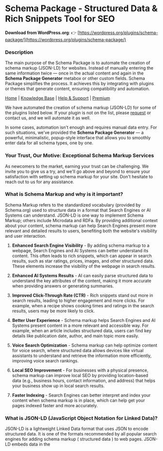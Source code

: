 # Schema Package - Structured Data & Rich Snippets Tool for SEO

**Download from WordPress.org**: 👉 [https://wordpress.org/plugins/schema-package/](https://wordpress.org/plugins/schema-package/)


### Description

The main purpose of the Schema Package is to automate the creation of schema markup (JSON-LD) for websites. Instead of manually entering the same information twice — once in the actual content and again in the **Schema Package Generator** metabox or other custom fields. Schema Package simplifies the process. It achieves this by integrating with plugins or themes that generate content, ensuring compatibility and automation.

[Home](https://schemapackage.com/) | [Knowledge Base](https://schemapackage.com/knowledge-base/) | [Help & Support](https://schemapackage.com/contactus/) | [Premium](https://schemapackage.com/premium/)

We have automated the creation of schema markup (JSON-LD) for some of the plugins listed below. If your plugin is not on the list, please [request](https://github.com/amanstacker/schema-package/issues/new) or contact us, and we will automate it as well.

In some cases, automation isn't enough and requires manual data entry. For such situations, we've provided the **Schema Package Generator** — a powerful, minimalistic, popup-style interface that allows you to smoothly enter data for all schema types, one by one.


### Your Trust, Our Motive: Exceptional Schema Markup Services

As newcomers to the market, earning your trust can be challenging. We invite you to give us a try, and we'll go above and beyond to ensure your satisfaction with setting up schema markup for your site. Don't hesitate to reach out to us for any assistance.


### What is Schema Markup and why is it important?

Schema Markup refers to the standardized vocabulary (provided by Schema.org) used to structure data in a format that Search Engines or AI Systems can understand. JSON-LD is one way to implement Schema Markup; others include Microdata and RDFa. By providing additional context about your content, schema markup can help Search Engines present more relevant and detailed results to users, benefiting both the website's visibility and user interaction.

1. **Enhanced Search Engine Visibility** - By adding schema markup to a webpage, Search Engines and AI Systems can better understand its content. This often leads to rich snippets, which can appear in search results, such as star ratings, prices, images, and other structured data. These elements increase the visibility of the webpage in search results.

2. **Enhanced AI Systems Results** - AI can easily parse structured data to understand the key attributes of the content, making it more accurate when providing answers or generating summaries.

3. **Improved Click-Through Rate (CTR)** - Rich snippets stand out more in search results, leading to higher engagement and more clicks. For example, when a recipe shows cooking times and ratings in the search results, users may be more likely to click.

4. **Better User Experience** - Schema markup helps Search Engines and AI Systems present content in a more relevant and accessible way. For example, when an article includes structured data, users can find key details like publication date, author, and main topic more easily.

5. **Voice Search Optimization** - Schema markup can help optimize content for voice search, where structured data allows devices like virtual assistants to understand and retrieve the information more efficiently, improving voice search rankings.

6. **Local SEO Improvement** - For businesses with a physical presence, schema markup can improve local SEO by providing location-based data (e.g., business hours, contact information, and address) that helps your business show up in local search results.

7. **Faster Indexing** - Search Engines can better interpret and index your content when schema markup is in place, which can help get your pages indexed faster and more accurately.


### What is JSON-LD (JavaScript Object Notation for Linked Data)?

JSON-LD is a lightweight Linked Data format that uses JSON to encode structured data. It is one of the formats recommended by all popular search engines for adding schema markup ( structured data ) to web pages. JSON-LD embeds data in the <script> tags of an HTML document without affecting the visual appearance of the page.

### Schema Package Key Features

* <strong>Unlimited Schema</strong>: No limitation on schema type selection, Add as much as you want.
* <strong>Singular Schema</strong>: Easily apply different schema types to singular posts as per your content requirements.
* <strong>Dynamic Placeholders</strong>: Automatically replace placeholders (like %%post_title%%, %%date_published%%) with actual post or site data when generating schema markup.
* <strong>Schema Mapping</strong>: Effortless schema mapping. Quickly select post meta fields, search custom fields, and map them to schema properties with a user-friendly interface.
* <strong>Schema Mapping for Custom Fields </strong>: Seamlessly map singular schema properties with the core WordPress Custom Fields , enhancing automation flexibility for schema implementation.
* <strong>Schema Mapping for Advanced Custom Fields Plugin </strong>: Seamlessly map singular schema properties with the Advanced Custom Fields plugin, enhancing automation flexibility for schema implementation.
* <strong>Schema Mapping for Secure Custom Fields Plugin </strong>: Seamlessly map singular schema properties with the Secure Custom Fields plugin, enhancing automation flexibility for schema implementation.
* <strong>Targeting</strong>: Target your selected Singular schema types based on your needs, such as posts, pages, custom post types, taxonomies, etc.
* <strong>Carousel Schema</strong>: Choose various schema types according to your requirements and automate them for detailed JSON-LD views.
* <strong>Custom Schema</strong>: Custom Schema lets you add your own JSON-LD markup to individual posts or across your entire site, giving you full control and advanced flexibility beyond built-in schema types.
* <strong>Carousel Targeting</strong>: Target your selected Carousel schema types based on your needs, such as categories, tags, Product categories, taxonomies, etc.
* <strong>Schema Package Generator</strong>: Select different kinds of schema based on your needs.
* <strong>Schema Package Generator Control Center</strong>: Enable SPG based on selected post types, taxonomies or author profile.
* <strong>JSON-LD Format</strong>: Schema Package only supports JSON-LD Format as recommended by most of the Search Engines. Like Google, Bing, Yahoo etc.
* <strong>Manage Conflict</strong>: If two or more schema plugins used on same website. They may confict and throw error in schema validator tool. Using Schema Package keep required schema markup.
* <strong>Knowledge Graph</strong>: Add organization or personal details (like name, logo, and social profiles) to help search engines generate a rich Knowledge Graph panel for your brand.
* <strong>Easy To Use UI</strong>: No need to reload schema package dashboard again and again to complete setup. Its a single page dashboard which is very fast in navigation.
* <strong>Compatibility</strong>: Automate schema markup for the plugins who generate schema related contents. You can find the compatibility list down the order.
* <strong>JSON-LD in Rest API</strong>: Include the generated Schema.org JSON-LD markup in WordPress REST API responses for supported post types. Useful for headless setups or external integrations.
* <strong>MicroData Cleaner</strong>: Since JSON-LD is the preferred format for structured data, Schema Package helps remove any legacy microdata injected by themes or plugins, ensuring your markup stays clean and consistent.
* <strong>RDFa Cleaner</strong>: Since JSON-LD is the preferred format for structured data, Schema Package helps remove any legacy RDFa injected by themes or plugins, ensuring your markup stays clean and consistent.
* <strong>Default Data Option</strong>: Set global fallback values for schema fields to prevent errors and save time when dynamic data is missing.
* <strong>Delete Data on Uninstall</strong>: Option to remove all Schema Pacakge plugin data from the database when Schema Package plugin is uninstalled, ensuring a clean removal.
* <strong>Fast Help & Support</strong>: If you are unable to find any features related to schema package or found any bug. Please contact us, Schema Package team would try to solve it quickly.


### Schema Package Premium Features

Take your schema & structured data to the next level with **Schema Package Premium**:

* WooCommerce Variable Product Automation
* RealEstate Schema Types & Automation
* Healthcare Schema Types & Automation
* Carousel Schema Details Page List
* Multilingual Schema Markup Support
* Advanced ACF/SCF Mapping
* Schema Markup Setup & Error Clean Up
* 24/7 Priority Support
* Premium Features On Demand
* ...and more!

[Learn more](https://schemapackage.com/premium/)


### Schema Package Supported Schema Types

The Schema Package plugin supports a wide range of Schema.org types, covering various industries and use cases. Below is the complete list:

#### 1. Organization & Business
- [Organization](https://schema.org/Organization)
- [LocalBusiness](https://schema.org/LocalBusiness)
- [VacationRental](https://schema.org/VacationRental)
- [Corporation](https://schema.org/Corporation)
- [NGO](https://schema.org/NGO)
- [GovernmentOrganization](https://schema.org/GovernmentOrganization)
- [EducationalOrganization](https://schema.org/EducationalOrganization)
- [MedicalOrganization](https://schema.org/MedicalOrganization)
- [SportsOrganization](https://schema.org/SportsOrganization)
- [Store](https://schema.org/Store)

#### 2. Website & Content
- [WebSite](https://schema.org/WebSite)
- [WebPage](https://schema.org/WebPage)
- [Article](https://schema.org/Article)
- [Report](https://schema.org/Report)
- [NewsArticle](https://schema.org/NewsArticle)
- [BlogPosting](https://schema.org/BlogPosting)
- [Guide](https://schema.org/Guide)
- [DiscussionForumPosting](https://schema.org/DiscussionForumPosting)
- [FAQPage](https://schema.org/FAQPage)
- [HowTo](https://schema.org/HowTo)
- [BreadcrumbList](https://schema.org/BreadcrumbList)
- [ItemList](https://schema.org/ItemList)
- [CollectionPage](https://schema.org/CollectionPage)
- [LiveBlogPosting](https://schema.org/LiveBlogPosting)
- [QAPage](https://schema.org/QAPage)
- [TechArticle](https://schema.org/TechArticle)
- [Comment](https://schema.org/Comment)

#### 3. E-commerce & Products
- [Product](https://schema.org/Product)
- [ProductGroup](https://schema.org/ProductGroup)
- [Offer](https://schema.org/Offer)
- [AggregateOffer](https://schema.org/AggregateOffer)
- [Brand](https://schema.org/Brand)
- [Review](https://schema.org/Review)
- [AggregateRating](https://schema.org/AggregateRating)
- [Service](https://schema.org/Service)
- [FinancialProduct](https://schema.org/FinancialProduct)
- [MemberProgram](https://schema.org/MemberProgram)

#### 4. Events
- [Event](https://schema.org/Event)
- [BusinessEvent](https://schema.org/BusinessEvent)
- [EducationEvent](https://schema.org/EducationEvent)
- [Festival](https://schema.org/Festival)
- [MusicEvent](https://schema.org/MusicEvent)
- [SportsEvent](https://schema.org/SportsEvent)
- [TheaterEvent](https://schema.org/TheaterEvent)
- [VisualArtsEvent](https://schema.org/VisualArtsEvent)
- [ExhibitionEvent](https://schema.org/ExhibitionEvent)
- [CourseInstance](https://schema.org/CourseInstance)

#### 5. Jobs & Employment
- [JobPosting](https://schema.org/JobPosting)
- [Occupation](https://schema.org/Occupation)
- [EmployeeRole](https://schema.org/EmployeeRole)
- [WorkBasedProgram](https://schema.org/WorkBasedProgram)

#### 6. People & Personal Profiles
- [Person](https://schema.org/Person)
- [Author](https://schema.org/Person)
- [Celebrity](https://schema.org/Person)
- [Teacher](https://schema.org/Person)
- [Parent](https://schema.org/Person)
- [Patient](https://schema.org/Person)
- [Musician](https://schema.org/Musician)
- [Actor](https://schema.org/Person)
- [Athlete](https://schema.org/Person)
- [Politician](https://schema.org/Person)

#### 7. Health & Medical ( Premium )
- [MedicalOrganization](https://schema.org/MedicalOrganization)
- [Hospital](https://schema.org/Hospital)
- [Physician](https://schema.org/Physician)
- [Clinic](https://schema.org/MedicalClinic)
- [MedicalProcedure](https://schema.org/MedicalProcedure)
- [MedicalCondition](https://schema.org/MedicalCondition)
- [Drug](https://schema.org/Drug)

#### 8. Recipes & Food
- [Recipe](https://schema.org/Recipe)
- [Cookbook](https://schema.org/Book)
- [Menu](https://schema.org/Menu)
- [Restaurant](https://schema.org/Restaurant)
- [CafeOrCoffeeShop](https://schema.org/CafeOrCoffeeShop)
- [FoodEstablishment](https://schema.org/FoodEstablishment)
- [Bakery](https://schema.org/Bakery)
- [BarOrPub](https://schema.org/BarOrPub)
- [FastFoodRestaurant](https://schema.org/FastFoodRestaurant)
- [IceCreamShop](https://schema.org/IceCreamShop)
- [FoodService](https://schema.org/FoodService)

#### 9. Real Estate & Property
- [RealEstateListing](https://schema.org/RealEstateListing)
- [Apartment](https://schema.org/Apartment)
- [House](https://schema.org/House)
- [SingleFamilyResidence](https://schema.org/SingleFamilyResidence)

#### 10. Travel & Transportation
- [Flight](https://schema.org/Flight)
- [Trip](https://schema.org/Trip)
- [TouristTrip](https://schema.org/TouristTrip)
- [TaxiService](https://schema.org/TaxiService)

#### 11. Education & Courses
- [EducationalOrganization](https://schema.org/EducationalOrganization)
- [School](https://schema.org/School)
- [CollegeOrUniversity](https://schema.org/CollegeOrUniversity)
- [Course](https://schema.org/Course)
- [CourseInstance](https://schema.org/CourseInstance)
- [LearningResource](https://schema.org/LearningResource)

#### 12. Media & Entertainment
- [Book](https://schema.org/Book)
- [Movie](https://schema.org/Movie)
- [TVSeries](https://schema.org/TVSeries)
- [MusicAlbum](https://schema.org/MusicAlbum)
- [MusicPlaylist](https://schema.org/MusicPlaylist)
- [VideoObject](https://schema.org/VideoObject)
- [AudioObject](https://schema.org/AudioObject)
- [BroadcastService](https://schema.org/BroadcastService)
- [CableOrSatelliteService](https://schema.org/CableOrSatelliteService)

#### 13. Technology & Software
- [SoftwareApplication](https://schema.org/SoftwareApplication)
- [MobileApplication](https://schema.org/MobileApplication)
- [WebAPI](https://schema.org/WebAPI)

#### 14. Visual & Image Content
- [ImageObject](https://schema.org/ImageObject)
- [MediaGallery](https://schema.org/MediaGallery)
- [ImageGallery](https://schema.org/ImageGallery)
- [Photograph](https://schema.org/Photograph)


### Schema package automation and compatibility with plugins

* [WooCommerce](https://wordpress.org/plugins/woocommerce)
* [Simple Job Board](https://wordpress.org/plugins/simple-job-board/)
* [Mooberry Book Manager](https://wordpress.org/plugins/mooberry-book-manager)
* [Brands for WooCommerce](https://wordpress.org/plugins/brands-for-woocommerce)
* [Perfect Brands for WooCommerce](https://wordpress.org/plugins/perfect-woocommerce-brands)
* [Ryviu – Product Reviews for WooCommerce](https://wordpress.org/plugins/ryviu)
* [Customer Reviews for WooCommerce](https://wordpress.org/plugins/customer-reviews-woocommerce)
* [Site Reviews](https://wordpress.org/plugins/site-reviews/)
* [YITH WooCommerce Brands Add-On](https://wordpress.org/plugins/yith-woocommerce-brands-add-on)
* [Ultimate Reviews](https://wordpress.org/plugins/ultimate-reviews)
* [Yotpo: Product & Photo Reviews for WooCommerce](https://wordpress.org/plugins/yotpo-social-reviews-for-woocommerce)
* [Accordion By PickPlugins](https://wordpress.org/plugins/accordions)
* [Quick and Easy FAQs](https://wordpress.org/plugins/quick-and-easy-faqs/)
* [Accordion FAQ](https://wordpress.org/plugins/responsive-accordion-and-collapse)
* [Easy Accordion](https://wordpress.org/plugins/easy-accordion-free)
* [WP Responsive FAQ with Category Plugin](https://wordpress.org/plugins/sp-faq)
* [Arconix FAQ](https://wordpress.org/plugins/arconix-faq)
* [kk Star Ratings](https://wordpress.org/plugins/kk-star-ratings/)
* [WooCommerce Event Manager](https://wordpress.org/plugins/mage-eventpress/)
* [WP Event Manager](https://wordpress.org/plugins/wp-event-manager/)
* [WP-PostRatings](https://wordpress.org/plugins/wp-postratings/)
* [Rank Math](https://wordpress.org/plugins/seo-by-rank-math/)
* [Yoast SEO](https://wordpress.org/plugins/wordpress-seo/)
* [The SEO Framework](https://wordpress.org/plugins/autodescription/)
* [Squirrly SEO](https://wordpress.org/plugins/squirrly-seo/)
* [SmartCrawl SEO](https://wordpress.org/plugins/smartcrawl-seo/)
* [SEOPress](https://wordpress.org/plugins/wp-seopress/)
* [Advanced Custom Fields (ACF®)](https://wordpress.org/plugins/advanced-custom-fields/)
* [Secure Custom Fields](https://wordpress.org/plugins/secure-custom-fields/)
* [Smart Custom Fields](https://wordpress.org/plugins/smart-custom-fields/)
* [Absolute Reviews](https://wordpress.org/plugins/absolute-reviews/)
* [Rate My Post – Star Rating Plugin by FeedbackWP](https://wordpress.org/plugins/rate-my-post/)
* [Meta Box](https://wordpress.org/plugins/meta-box/)
* [WPGraphQL](https://wordpress.org/plugins/wp-graphql/)
* [MasterStudy LMS WordPress Plugin – for Online Courses and Education](https://wordpress.org/plugins/masterstudy-lms-learning-management-system/)


### Notes

The Schema package is a tool for adding schema markup to websites according to search engine guidelines and validating it using tools recommended by search engines. It does not guarantee that your content will appear in search engine results as you desire. It entirely depends on the search engines.

Here are some schema and structured data markup validator tools that can help you validate and troubleshoot your markup:

#### 1. [Google Rich Results Test](https://search.google.com/test/rich-results)

The "Google Rich Results Test" does not validate all types of schema.org markup. It is primarily designed to test the types of schema markup that can generate rich results in Google search, such as Product, Recipe, Event, FAQ and others related to search features.

While it can validate whether your structured data is correctly implemented for rich results, it doesn't support every schema.org type. For example, it may not check more general types like Service, Organization, or CreativeWork, unless they are directly relevant to a rich result display.


#### 2. [Schema Markup Validator](https://validator.schema.org/)

The "Schema Markup Validator" by Google validates all schema.org types, not just those that are eligible for rich results. This tool checks whether your structured data is correctly implemented according to the schema.org specifications, regardless of whether the type is eligible for rich results.


### Report Bug or Contribute fix

Encounter an issue with Schema Package? or wanted to contribute. Kindly visit Schema Package repository on [GitHub](https://github.com/amanstacker/schema-package). Please be aware that GitHub is not a support forum, but rather a streamlined platform for effectively addressing and solving problems.


### Support & Documentation

For help, documentation, and tutorials, visit our official website:
📚 [Knowledge Base](https://schemapackage.com/knowledge-base/)
💬 [Help & Support](https://schemapackage.com/contactus/)

Inside WordPress, you can also go to:  
**Schema Package → Settings → Help & Support**


### Installation

1. **Automatic Installation:**
   - Go to **Plugins > Add New** in your WordPress dashboard.
   - Search for "Schema Package Plugin".
   - Click **Install Now**, then **Activate** the plugin.

2. **Manual Installation via WordPress:**
   - Download the plugin ZIP file from the official source.
   - Go to **Plugins > Add New** in WordPress.
   - Click **Upload Plugin**, select the downloaded ZIP file, and click **Install Now**.
   - Activate the plugin after installation.

3. **Manual Installation via FTP:**
   - Download the plugin ZIP file and extract it.
   - Upload the extracted folder to the `/wp-content/plugins/` directory using an FTP client.
   - Log in to your WordPress dashboard and go to **Plugins > Installed Plugins**.
   - Find "Schema Package Plugin" and click **Activate**.

4. Navigate to **Settings > Schema Package** to configure the plugin settings.
5. Start adding Schema markup using the built-in editor and mapping tools.


### Project Development Setup Guide

This guide will walk you through setting up Schema Package react part and running it locally.


#### 1. Prerequisites

Before you begin, ensure that you have the following installed:

- **PHP** (version 5.6.20 or higher recommended)
- **MySQL** or **MariaDB** (for the database)
- **WordPress** (latest stable version)
- **Git** (for version control)
- **Node.js** (LTS version) - [Download Node.js](https://nodejs.org/)
- **npm** (comes with Node.js) or **yarn** (alternative package manager)


#### 2. Clone the Repository

First, clone the repository to your local machine:


   git clone https://github.com/amanstacker/schema-package.git  
   cd schema-package/admin/assets/react

#### 3. Set Up a Local WordPress Installation

- If you don't already have a local WordPress environment, you can set up one using tools like [XAMPP](https://www.apachefriends.org/), or [WAMP](https://www.wampserver.com/).

- Download and install WordPress into your local environment.
- Create a new WordPress site (e.g., your-plugin-site.local).
- Install and activate the plugin by copying the plugin directory (e.g., schema-package) into the /wp-content/plugins/ directory of your WordPress installation.

#### 4. Install Dependencies   

1. **Using npm**
   - npm install

2. **Using yarn**
   - yarn install

#### 5. Start the Development Server   

1. **Using npm**
   - npm run watch

2. **Using yarn**
   - yarn run watch

#### 6. Make Changes and Develop

You can now start modifying the project files.


### WordPress REST API

The Schema Package uses the WordPress REST API to power its single-page application dashboard. If you’re unable to access the Schema Package dashboard, it’s likely that your site is blocking the REST API, or another plugin has restricted access. Please ensure the WordPress REST API is enabled for the Schema Package to function properly.

### External Services

Schema Package uses the following external services:

#### 1. Ryviu API

Schema Package connects to Ryviu API to fetch product reviews. Its needed to generate Reviews schema markup for WooCommerce product.

It sends the user's site url when Ryviu option is enabled inside automation metabox and "Ryviu – Product Reviews for WooCommerce" plugin is active.
This service is provided by "Ryviu": [terms of use](https://www.ryviu.com/terms-and-conditions), [privacy policy](https://www.ryviu.com/privacy-policy).


#### 2. YouTube API

Schema Package connects to YouTube API to get video details. Its needed to generate VideoObject schema markup.

It sends youtube video url from posts when VideoObject schema is selected.
This service is provided by "YouTube Inc": [terms of use](https://www.youtube.com/t/terms), [privacy policy](https://www.youtube.com/about/policies/).


#### 3. Google API

Schema Package connects to Google API to get video details. Its needed to generate VideoObject schema markup.

It sends youtube video vid got from youtube api, api key and part ( 'contentDetails, snippet, statistics' ) when VideoObject schema is selected.
This service is provided by "Google Inc": [terms of use](https://developers.google.com/terms), [privacy policy](https://developers.google.com/terms/api-services-user-data-policy).

#### 4. Yotpo API

Schema Package connects to Yotpo API to fetch product reviews. Its needed to generate Reviews schema markup for WooCommerce product.

It sends product id, api key when Yotpo option is enabled inside automation metabox and "Yotpo: Product & Photo Reviews for WooCommerce" plugin is active. API gets store url and api key from Yotpo settings option
This service is provided by "Yotpo": [terms of use](https://www.yotpo.com/terms-of-service/), [privacy policy](https://www.yotpo.com/privacy-policy/).


#### 5. Gravatar API

Schema Package connects to Gravatar API to validate author avatar.

It sends the author's email in hashkey. Validate the author's avatar which included in schema markup.
This service is provided by "Gravatar": [terms of use](https://wordpress.com/tos/), [privacy policy](https://automattic.com/privacy/).


#### 6. YouTube Image 

Schema Package connects to YouTube Image to get video thumbnail.

It sends youtube video vid got from youtube api when VideoObject schema is selected.
This service is provided by "YouTube Inc": [terms of use](https://www.youtube.com/t/terms), [privacy policy](https://www.youtube.com/about/policies/).


### Credits

Schema Package uses the following third-party libraries:


1. **React** - A JavaScript library for building user interfaces
   - Link: https://github.com/reactjs/react.dev
   - License: MIT

2. **Babel** - A JavaScript compiler
   - Link: https://babeljs.io/
   - License: MIT

3. **Webpack** - A module bundler for JavaScript applications
   - Link: https://webpack.js.org/
   - License: MIT

4. **Semantic UI** - A fast, small, and feature-rich JavaScript and CSS library.
   - Link: http://github.com/semantic-org/semantic-ui/
   - License: MIT

5. **React Router** - Declarative routing for React
   - Link: https://github.com/remix-run/react-router
   - License: MIT

6. **Query String** - Parse and stringify URL query strings
   - Link: https://github.com/sindresorhus/query-string
   - License: MIT

7. **Aqua-Resizer** - Resize WordPress images on the fly, PHP library
    - Link: https://github.com/sy4mil/Aqua-Resizer/
    - License: Dual MIT and GPL
